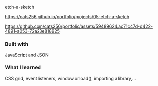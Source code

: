 etch-a-sketch

https://cats256.github.io/portfolio/projects/05-etch-a-sketch

https://github.com/cats256/portfolio/assets/59489624/ac71c47d-d422-4891-a053-72a23e818925

### Built with

JavaScript and JSON

### What I learned

CSS grid, event listeners, window.onload(), importing a library,...
